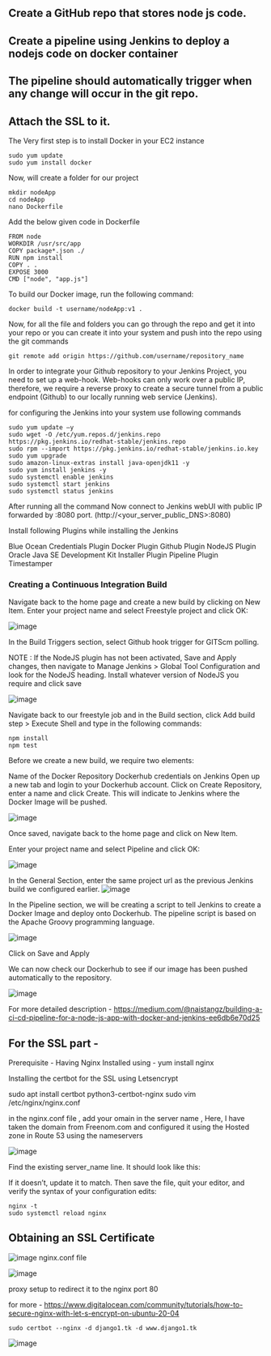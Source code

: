 ## Create a GitHub repo that stores node js code.
## Create a pipeline using Jenkins to deploy a nodejs code on docker container
## The pipeline should automatically trigger when any change will occur in the git repo.
## Attach the SSL to it.

The Very first step is to install Docker in your EC2 instance
```
sudo yum update
sudo yum install docker
```
Now, will create a folder for our project
```
mkdir nodeApp
cd nodeApp
nano Dockerfile
```
Add the below given code in Dockerfile

```
FROM node
WORKDIR /usr/src/app
COPY package*.json ./
RUN npm install
COPY . .
EXPOSE 3000
CMD ["node", "app.js"]
```

To build our Docker image, run the following command:

```docker build -t username/nodeApp:v1 .```

Now, for all the file and folders you can go through the repo and get it into your repo or you can create it into your system and push into the repo using the git commands

```git remote add origin https://github.com/username/repository_name```

In order to integrate your Github repository to your Jenkins Project, you need to set up a web-hook. Web-hooks can only work over a public IP, therefore, we require a reverse proxy to create a secure tunnel from a public endpoint (Github) to our locally running web service (Jenkins).

for configuring the Jenkins into your system use following commands 

```
sudo yum update –y 
sudo wget -O /etc/yum.repos.d/jenkins.repo https://pkg.jenkins.io/redhat-stable/jenkins.repo 
sudo rpm --import https://pkg.jenkins.io/redhat-stable/jenkins.io.key 
sudo yum upgrade 
sudo amazon-linux-extras install java-openjdk11 -y 
sudo yum install jenkins -y 
sudo systemctl enable jenkins 
sudo systemctl start jenkins 
sudo systemctl status jenkins 
```

After running all the command 
Now connect to Jenkins webUI with public IP forwarded by :8080 port. 
(http://<your_server_public_DNS>:8080)

Install following Plugins while installing the Jenkins

Blue Ocean
Credentials Plugin
Docker Plugin
Github Plugin
NodeJS Plugin
Oracle Java SE Development Kit Installer Plugin
Pipeline Plugin
Timestamper

### Creating a Continuous Integration Build

Navigate back to the home page and create a new build by clicking on New Item.
Enter your project name and select Freestyle project and click OK:

![image](https://user-images.githubusercontent.com/67600604/177474841-a2b14cd0-a8b7-4a44-84c9-79080b367cb4.png)

In the Build Triggers section, select Github hook trigger for GITScm polling.

NOTE : If the NodeJS plugin has not been activated, Save and Apply changes, then navigate to Manage Jenkins > Global Tool Configuration and look for the NodeJS heading. Install whatever version of NodeJS you require and click save

![image](https://user-images.githubusercontent.com/67600604/177475003-32b17177-d6f1-40af-afc5-9e5a159d0872.png)

Navigate back to our freestyle job and in the Build section, click Add build step > Execute Shell and type in the following commands:
```
npm install 
npm test
```

Before we create a new build, we require two elements:

Name of the Docker Repository
Dockerhub credentials on Jenkins
Open up a new tab and login to your Dockerhub account. Click on Create Repository, enter a name and click Create. This will indicate to Jenkins where the Docker Image will be pushed.

![image](https://user-images.githubusercontent.com/67600604/177475298-a0f8afbc-5570-4993-8657-9a53b31b77f2.png)

Once saved, navigate back to the home page and click on New Item.

Enter your project name and select Pipeline and click OK:

![image](https://user-images.githubusercontent.com/67600604/177476370-78288f4d-b22f-43ec-a665-b5e9048f2783.png)

In the General Section, enter the same project url as the previous Jenkins build we configured earlier.
![image](https://user-images.githubusercontent.com/67600604/177476406-b1963176-cf7f-41e0-a094-a9c7e9f3a21d.png)

In the Pipeline section, we will be creating a script to tell Jenkins to create a Docker Image and deploy onto Dockerhub. The pipeline script is based on the Apache Groovy programming language.

![image](https://user-images.githubusercontent.com/67600604/177476475-22abba74-59e7-41e7-8e2c-8b89bf0b9009.png)

Click on Save and Apply

We can now check our Dockerhub to see if our image has been pushed automatically to the repository.

![image](https://user-images.githubusercontent.com/67600604/177476573-ee3b5a4a-4801-41f4-8d9e-779c05c6a4c8.png)

For more detailed description - https://medium.com/@naistangz/building-a-ci-cd-pipeline-for-a-node-js-app-with-docker-and-jenkins-ee6db6e70d25

## For the SSL part - 

Prerequisite - Having Nginx Installed using - yum install nginx

Installing the certbot for the SSL using Letsencrypt

sudo apt install certbot python3-certbot-nginx
sudo vim /etc/nginx/nginx.conf

in the nginx.conf file , add your omain in the server name , Here, I have taken the domain from Freenom.com and configured it using the Hosted zone in Route 53 using the nameservers 

![image](https://user-images.githubusercontent.com/67600604/177494964-a3d834c6-077e-449f-9b42-9a91db2d75d9.png)

Find the existing server_name line. It should look like this:

If it doesn’t, update it to match. Then save the file, quit your editor, and verify the syntax of your configuration edits:

```
nginx -t
sudo systemctl reload nginx
```

## Obtaining an SSL Certificate

![image](https://user-images.githubusercontent.com/67600604/177708786-5423f9b9-2fc5-4fa4-bd05-796d5490f7f8.png)
nginx.conf file

![image](https://user-images.githubusercontent.com/67600604/177708451-e7feb562-88b5-4374-93d9-077d0dc7f4c7.png)

proxy setup to redirect it to the nginx port 80

for more - https://www.digitalocean.com/community/tutorials/how-to-secure-nginx-with-let-s-encrypt-on-ubuntu-20-04

``` sudo certbot --nginx -d django1.tk -d www.django1.tk ```

![image](https://user-images.githubusercontent.com/67600604/177499645-d346eccd-5da4-4123-9046-6258d92f587b.png)








